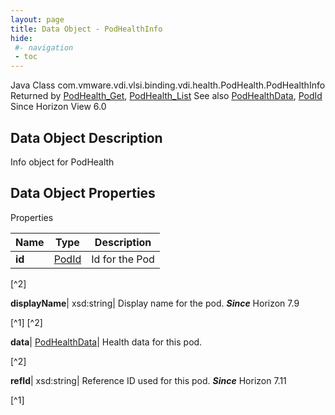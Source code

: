 ```yaml
---
layout: page
title: Data Object - PodHealthInfo
hide:
 #- navigation
 - toc
---
```






Java Class
    com.vmware.vdi.vlsi.binding.vdi.health.PodHealth.PodHealthInfo
Returned by
     [PodHealth_Get](vdi.health.PodHealth.md#get), [PodHealth_List](vdi.health.PodHealth.md#list)
See also
     [PodHealthData](vdi.health.PodHealth.PodHealthData.md), [PodId](vdi.entity.PodId.md)
Since 
    Horizon View 6.0

## Data Object Description 

Info object for PodHealth 

## Data Object Properties

Properties

Name |  Type |  Description   
---|---|---  
**id**| [PodId](vdi.entity.PodId.md)|  Id for the Pod   


[^2]

  
**displayName**|  xsd:string|  Display name for the pod.  **_Since_** Horizon 7.9  


[^1]
[^2]

  
**data**| [PodHealthData](vdi.health.PodHealth.PodHealthData.md)|  Health data for this pod.   


[^2]

  
**refId**|  xsd:string|  Reference ID used for this pod.  **_Since_** Horizon 7.11  


[^1]

  
  

  

